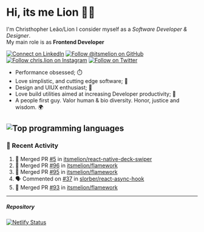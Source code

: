 # Hi, its me Lion 👋🦁

I'm Christhopher Leão/Lion
I consider myself as a _Software Developer & Designer_.<br/>My main role is as <b>Frontend Developer</b>
<br />

[![Connect on LinkedIn](https://img.shields.io/badge/--linkedin?label=LinkedIn&logo=LinkedIn&style=social)](https://www.linkedin.com/in/chrislion)
[![Follow @itsmelion on GitHub](https://img.shields.io/github/followers/itsmelion?label=follow%20%40itsmeLion&style=social)](https://github.com/itsmelion)
[![Follow chris.lion on Instagram](https://img.shields.io/badge/--instagram?label=@chris.lion&logo=Instagram&style=social)](https://instagram.com/chris.lion)
[![Follow on Twitter](https://img.shields.io/badge/--twitter?label=@ChrisLion_me&logo=Twitter&style=social)](https://twitter.com/chrislion_me)

- Performance obsessed; ⏱️
- Love simplistic, and cutting edge software; 📆
- Design and UIUX enthusiast; 🎨
- Love build utilities aimed at increasing Developer productivity; 🧰
- A people first guy. Valor human & bio diversity. Honor, justice and wisdom. 🌍

![Top programming languages](https://github-readme-stats.vercel.app/api/top-langs/?username=itsmelion&hide=php)
---
### 📰 Recent Activity

<!--START_SECTION:activity-->
1. 🎉 Merged PR [#5](https://github.com//itsmelion/react-native-deck-swiper/pull/5) in [itsmelion/react-native-deck-swiper](https://github.com//itsmelion/react-native-deck-swiper)
2. 🎉 Merged PR [#96](https://github.com//itsmelion/flamework/pull/96) in [itsmelion/flamework](https://github.com//itsmelion/flamework)
3. 🎉 Merged PR [#95](https://github.com//itsmelion/flamework/pull/95) in [itsmelion/flamework](https://github.com//itsmelion/flamework)
4. 🗣 Commented on [#37](https://github.com//slorber/react-async-hook/issues/37) in [slorber/react-async-hook](https://github.com//slorber/react-async-hook)
5. 🎉 Merged PR [#93](https://github.com//itsmelion/flamework/pull/93) in [itsmelion/flamework](https://github.com//itsmelion/flamework)
<!--END_SECTION:activity-->

___

##### Repository
[![Netlify Status](https://api.netlify.com/api/v1/badges/9e2e6136-1ab9-42fc-8d4e-188512d5d841/deploy-status)](https://app.netlify.com/sites/lion-portfolio/deploys)
